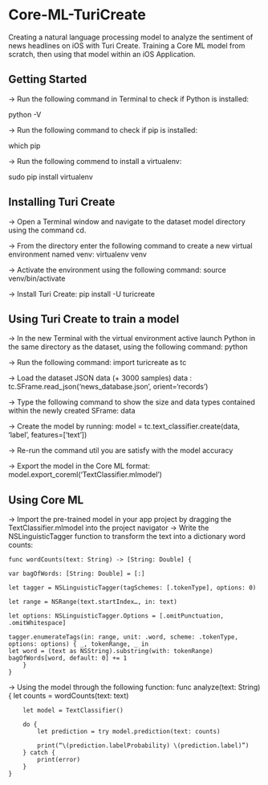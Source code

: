 # Core-ML-TuriCreate
Creating a natural language processing model  to analyze the sentiment of news headlines on iOS with Turi Create. Training a Core ML model from scratch, then using that model within an iOS Application. 

## Getting Started 

-> Run the following command in Terminal to check if Python is installed: 

python -V 

-> Run the following command to check if pip is installed: 

which pip

-> Run the following commend to install a virtualenv: 

sudo pip install virtualenv

## Installing Turi Create 

-> Open a Terminal window and navigate to the dataset model directory using the command cd. 

-> From the directory enter the following command to create a new virtual environment named venv:
	virtualenv venv

-> Activate the environment using the following command:
	source venv/bin/activate

-> Install Turi Create: 
	pip install -U turicreate 

## Using Turi Create to train a model 

-> In the new Terminal with the virtual environment active launch Python in the same directory as the dataset, using the following command: 
	python

-> Run the following command: 
	import turicreate as tc 

-> Load the dataset JSON data (+ 3000 samples) data : 
	tc.SFrame.read_json(‘news_database.json’, orient=‘records’)

-> Type the following command to show the size and data types contained within the newly created SFrame:
	data

-> Create the model by running: 
	model = tc.text_classifier.create(data, ‘label’, features=[‘text’])

-> Re-run the command util you are satisfy with the model accuracy 

-> Export the model in the Core ML format: 
	model.export_coreml(‘TextClassifier.mlmodel’)

## Using Core ML 

-> Import the pre-trained model in your app project by dragging the TextClassifier.mlmodel into the project navigator 
-> Write the NSLinguisticTagger function to transform the text into a dictionary word counts: 

	func wordCounts(text: String) -> [String: Double] {
	
	var bagOfWords: [String: Double] = [:]

	let tagger = NSLinguisticTagger(tagSchemes: [.tokenType], options: 0)

	let range = NSRange(text.startIndex…, in: text)

	let options: NSLinguisticTagger.Options = [.omitPunctuation, .omitWhitespace]

	tagger.enumerateTags(in: range, unit: .word, scheme: .tokenType, options: options) { _, tokenRange, _ in 
	let word = (text as NSString).substring(with: tokenRange)
	bagOfWords[word, default: 0] += 1
		}
	}

-> Using the model through the following function: 
	func analyze(text: String) {
		let counts = wordCounts(text: text)

		let model = TextClassifier()

		do {
			let prediction = try model.prediction(text: counts)

			print(“\(prediction.labelProbability) \(prediction.label)”)
		} catch {
			print(error)
		}
	}

